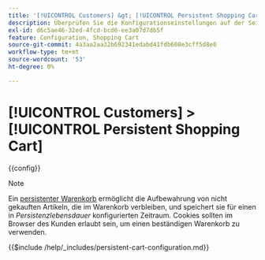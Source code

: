 ```yaml
---
title: '[!UICONTROL Customers] &gt; [!UICONTROL Persistent Shopping Cart]'
description: Überprüfen Sie die Konfigurationseinstellungen auf der Seite [!UICONTROL Customers] &gt; [!UICONTROL Persistent Shopping Cart] des Commerce Admin-Bereichs.
exl-id: d6c5ae46-32ed-4fcd-bcd6-ee3a07d7db5f
feature: Configuration, Shopping Cart
source-git-commit: 4a3aa2aa32b692341edabd41fdb608e3cff5d8e0
workflow-type: tm+mt
source-wordcount: '53'
ht-degree: 0%

---
```


# [!UICONTROL Customers] > [!UICONTROL Persistent Shopping Cart]

{{config}}

>[!NOTE]
>
>Ein [persistenter Warenkorb](../../stores-purchase/cart-persistent.md) ermöglicht die Aufbewahrung von nicht gekauften Artikeln, die im Warenkorb verbleiben, und speichert sie für einen in _Persistenzlebensdauer_ konfigurierten Zeitraum. Cookies sollten im Browser des Kunden erlaubt sein, um einen beständigen Warenkorb zu verwenden.


{{$include /help/_includes/persistent-cart-configuration.md}}

<!-- Last updated from includes: 2024-10-31 10:02:14 -->
